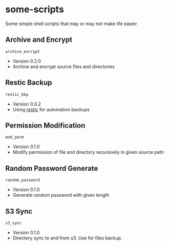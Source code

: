 # some-scripts
Some simple shell scripts that may or may not make life easier

## Archive and Encrypt

`archive_encrypt`  
- Version 0.2.0
- Archive and encrypt source files and directories

## Restic Backup

`restic_bkp`
- Version 0.0.2
- Using [restic](https://restic.readthedocs.io/en/latest/010_introduction.html) for automation backups

## Permission Modification

`mod_perm`
- Version 0.1.0
- Modify permission of file and directory recursively in given source path

## Random Password Generate

`random_password`
- Version 0.1.0
- Generate random password with given length

## S3 Sync

`s3_sync`
- Version 0.1.0
- Directory sync to and from s3. Use for files backup.
